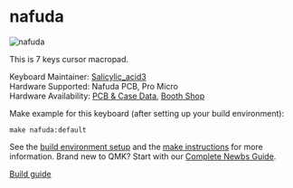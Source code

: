 # nafuda

![nafuda](https://cdn-ak.f.st-hatena.com/images/fotolife/S/Salicylic_acid3/20190608/20190608024901.jpg)

This is 7 keys cursor macropad. 

Keyboard Maintainer: [Salicylic_acid3](https://github.com/Salicylic-acid3)  
Hardware Supported: Nafuda PCB, Pro Micro  
Hardware Availability: [PCB & Case Data](https://github.com/Salicylic-acid3/PCB_Data), [Booth Shop](https://salicylic-acid3.booth.pm/items/1271706)

Make example for this keyboard (after setting up your build environment):

    make nafuda:default

See the [build environment setup](https://docs.qmk.fm/#/getting_started_build_tools) and the [make instructions](https://docs.qmk.fm/#/getting_started_make_guide) for more information. Brand new to QMK? Start with our [Complete Newbs Guide](https://docs.qmk.fm/#/newbs).

[Build guide](https://salicylic-acid3.hatenablog.com/entry/nafuda-build-guide) 
